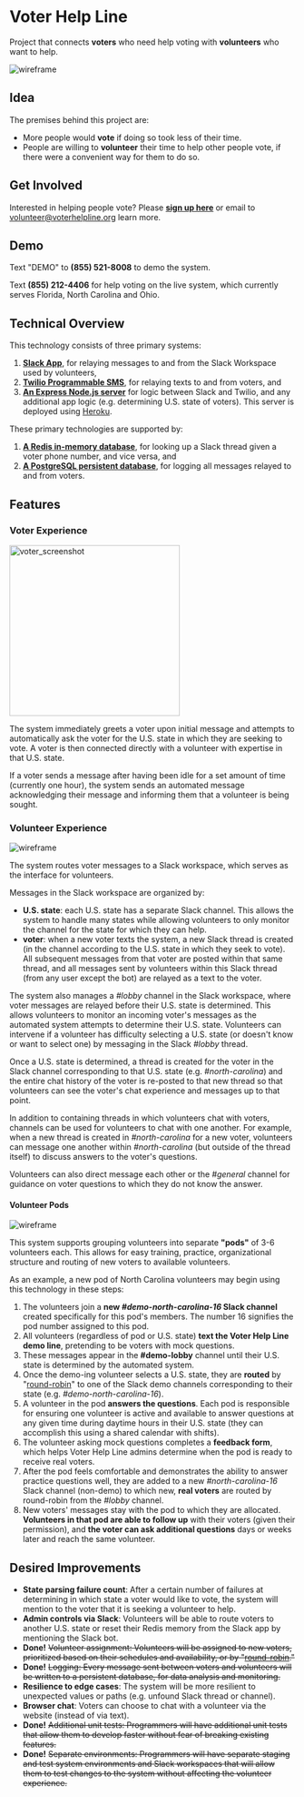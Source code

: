 # Voter Help Line

Project that connects **voters** who need help voting with **volunteers** who want to help.

![wireframe](images/merged3.gif)

## Idea

The premises behind this project are:

- More people would **vote** if doing so took less of their time.
- People are willing to **volunteer** their time to help other people vote, if there were a convenient way for them to do so.

## Get Involved

Interested in helping people vote? Please **[sign up here](https://docs.google.com/forms/d/e/1FAIpQLSdHJsZjKF72ZSmAptYo1et2ZwfUgDfnImqTcwSjDXuXRSsZVQ/viewform)** or email to volunteer@voterhelpline.org learn more.

## Demo

Text "DEMO" to **(855) 521-8008** to demo the system.

Text **(855) 212-4406** for help voting on the live system, which currently serves Florida, North Carolina and Ohio.

## Technical Overview

This technology consists of three primary systems:

1. [**Slack App**](https://api.slack.com/), for relaying messages to and from the Slack Workspace used by volunteers,
2. [**Twilio Programmable SMS**](https://www.twilio.com/sms), for relaying texts to and from voters, and
3. [**An Express Node.js server**](https://expressjs.com/) for logic between Slack and Twilio, and any additional app logic (e.g. determining U.S. state of voters). This server is deployed using [Heroku](http://heroku.com/).

These primary technologies are supported by:

1. [**A Redis in-memory database**](http://redis.io/), for looking up a Slack thread given a voter phone number, and vice versa, and
2. [**A PostgreSQL persistent database**](https://www.postgresql.org), for logging all messages relayed to and from voters.

## Features

### Voter Experience

<img src="images/voter_screenshot.png" alt="voter_screenshot" width="300"/>

The system immediately greets a voter upon initial message and attempts to automatically ask the voter for the U.S. state in which they are seeking to vote. A voter is then connected directly with a volunteer with expertise in that U.S. state.

If a voter sends a message after having been idle for a set amount of time (currently one hour), the system sends an automated message acknowledging their message and informing them that a volunteer is being sought.

### Volunteer Experience

![wireframe](images/volunteer_screenshot.png)

The system routes voter messages to a Slack workspace, which serves as the interface for volunteers.

Messages in the Slack workspace are organized by:

- **U.S. state**: each U.S. state has a separate Slack channel. This allows the system to handle many states while allowing volunteers to only monitor the channel for the state for which they can help.
- **voter**: when a new voter texts the system, a new Slack thread is created (in the channel according to the U.S. state in which they seek to vote). All subsequent messages from that voter are posted within that same thread, and all messages sent by volunteers within this Slack thread (from any user except the bot) are relayed as a text to the voter.

The system also manages a _#lobby_ channel in the Slack workspace, where voter messages are relayed before their U.S. state is determined. This allows volunteers to monitor an incoming voter's messages as the automated system attempts to determine their U.S. state. Volunteers can intervene if a volunteer has difficulty selecting a U.S. state (or doesn't know or want to select one) by messaging in the Slack _#lobby_ thread.

Once a U.S. state is determined, a thread is created for the voter in the Slack channel corresponding to that U.S. state (e.g. _#north-carolina_) and the entire chat history of the voter is re-posted to that new thread so that volunteers can see the voter's chat experience and messages up to that point.

In addition to containing threads in which volunteers chat with voters, channels can be used for volunteers to chat with one another. For example, when a new thread is created in _#north-carolina_ for a new voter, volunteers can message one another within _#north-carolina_ (but outside of the thread itself) to discuss answers to the voter's questions.

Volunteers can also direct message each other or the _#general_ channel for guidance on voter questions to which they do not know the answer.

#### Volunteer Pods

![wireframe](images/pod_diagram2.png)

This system supports grouping volunteers into separate **"pods"** of 3-6 volunteers each. This allows for easy training, practice, organizational structure and routing of new voters to available volunteers.

As an example, a new pod of North Carolina volunteers may begin using this technology in these steps:

1. The volunteers join a **new _#demo-north-carolina-16_ Slack channel** created specifically for this pod's members. The number 16 signifies the pod number assigned to this pod.
2. All volunteers (regardless of pod or U.S. state) **text the Voter Help Line demo line**, pretending to be voters with mock questions.
3. These messages appear in the **#demo-lobby** channel until their U.S. state is determined by the automated system.
4. Once the demo-ing volunteer selects a U.S. state, they are **routed** by "[round-robin](https://en.wikipedia.org/wiki/Round-robin_scheduling)" to one of the Slack demo channels corresponding to their state (e.g. _#demo-north-carolina-16_).
5. A volunteer in the pod **answers the questions**. Each pod is responsible for ensuring one volunteer is active and available to answer questions at any given time during daytime hours in their U.S. state (they can accomplish this using a shared calendar with shifts).
6. The volunteer asking mock questions completes a **feedback form**, which helps Voter Help Line admins determine when the pod is ready to receive real voters.
7. After the pod feels comfortable and demonstrates the ability to answer practice questions well, they are added to a new _#north-carolina-16_ Slack channel (non-demo) to which new, **real voters** are routed by round-robin from the _#lobby_ channel.
8. New voters' messages stay with the pod to which they are allocated. **Volunteers in that pod are able to follow up** with their voters (given their permission), and **the voter can ask additional questions** days or weeks later and reach the same volunteer.

## Desired Improvements

- **State parsing failure count**: After a certain number of failures at determining in which state a voter would like to vote, the system will mention to the voter that it is seeking a volunteer to help.
- **Admin controls via Slack**: Volunteers will be able to route voters to another U.S. state or reset their Redis memory from the Slack app by mentioning the Slack bot.
- **Done!** ~~Volunteer assignment: Volunteers will be assigned to new voters, prioritized based on their schedules and availability, or by "[round-robin](https://en.wikipedia.org/wiki/Round-robin_scheduling)."~~
- **Done!** ~~Logging: Every message sent between voters and volunteers will be written to a persistent database, for data analysis and monitoring.~~
- **Resilience to edge cases**: The system will be more resilient to unexpected values or paths (e.g. unfound Slack thread or channel).
- **Browser chat**: Voters can choose to chat with a volunteer via the website (instead of via text).
- **Done!** ~~Additional unit tests: Programmers will have additional unit tests that allow them to develop faster without fear of breaking existing features.~~
- **Done!** ~~Separate environments: Programmers will have separate staging and test system environments and Slack workspaces that will allow them to test changes to the system without affecting the volunteer experience.~~

